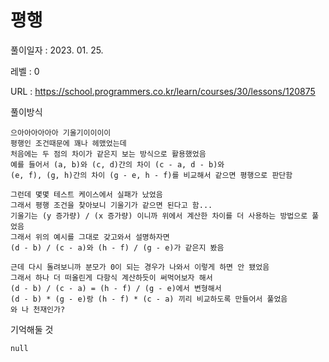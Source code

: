 # 평행
풀이일자 : 2023. 01. 25.  
    
레벨 : 0   

URL : https://school.programmers.co.kr/learn/courses/30/lessons/120875  
    
풀이방식    

    으아아아아아아 기울기이이이이
    평행인 조건때문에 꽤나 헤맸었는데
    처음에는 두 점의 차이가 같은지 보는 방식으로 활용했었음
    예를 들어서 (a, b)와 (c, d)간의 차이 (c - a, d - b)와
    (e, f), (g, h)간의 차이 (g - e, h - f)를 비교해서 같으면 평행으로 판단함
    
    그런데 몇몇 테스트 케이스에서 실패가 났었음
    그래서 평행 조건을 찾아보니 기울기가 같으면 된다고 함...
    기울기는 (y 증가량) / (x 증가량) 이니까 위에서 계산한 차이를 더 사용하는 방법으로 풀었음
    그래서 위의 예시를 그대로 갖고와서 설명하자면
    (d - b) / (c - a)와 (h - f) / (g - e)가 같은지 봤음
    
    근데 다시 돌려보니까 분모가 0이 되는 경우가 나와서 이렇게 하면 안 됐었음
    그래서 하나 더 떠올린게 다항식 계산하듯이 써먹어보자 해서
    (d - b) / (c - a) = (h - f) / (g - e)에서 변형해서
    (d - b) * (g - e)랑 (h - f) * (c - a) 끼리 비교하도록 만들어서 풀었음
    와 나 천재인가?

기억해둘 것  
    
    null
